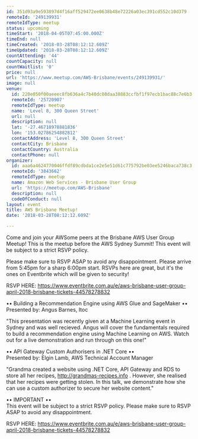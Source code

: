 ```yaml
---
id: 351d93a9e593897d4f16aff529472ee0638b48e72226a03ec391cd552c10d379
remoteId: '249139931'
remoteIdType: meetup
status: upcoming
timeStart: '2018-04-05T07:45:00.000Z'
timeEnd: null
timeCreated: '2018-03-28T08:12:12.609Z'
timeUpdated: '2018-03-28T08:12:12.609Z'
countAttending: '44'
countCapacity: null
countWaitlist: '0'
price: null
url: 'https://www.meetup.com/AWS-Brisbane/events/249139931/'
image: null
venue:
  id: 220e050f00aeeec8fb636a4c7b40dc08daa38883ccfbf1f97ecb1bac88c7e6b3
  remoteId: '25720907'
  remoteIdType: meetup
  name: 'Level 8, 300 Queen Street'
  url: null
  description: null
  lat: '-27.46718978881836'
  lon: '153.02786254882812'
  contactAddress: 'Level 8, 300 Queen Street'
  contactCity: Brisbane
  contactCountry: Australia
  contactPhone: null
organizer:
  id: aaa6a4624770046ffdf89cdbda1ce2e5e51d61c775792be03ee5246baca738c3
  remoteId: '3843662'
  remoteIdType: meetup
  name: Amazon Web Services - Brisbane User Group
  url: 'https://meetup.com/AWS-Brisbane'
  description: null
  codeOfConduct: null
layout: event
title: AWS Brisbane Meetup!
date: '2018-03-28T08:12:12.609Z'

---
```

<p>Come and join your AWSome peers at the Brisbane AWS User Group Meetup! This is the meetup before the AWS Sydney Summit! This event will be subject to a strict RSVP policy.</p> <p>Please make sure to RSVP ASAP to avoid any disappointment. Please arrive from 5:45pm for a sharp 6:00pm start. RSVPs here are great, but it's the ones on Eventbrite which will be given to security!</p> <p>RSVP HERE: <a href="https://www.eventbrite.com.au/e/aws-brisbane-user-group-april-2018-brisbane-tickets-44578278832" class="linkified">https://www.eventbrite.com.au/e/aws-brisbane-user-group-april-2018-brisbane-tickets-44578278832</a></p> <p>•• Building a Recommendation Engine using AWS Glue and SageMaker ••<br/>Presented by: Angus Barnes, Itoc</p> <p>"This presentation was recently given at a Machine Learning event in Sydney and was well recieved. Angus will cover the fundamentals required to build a recommendation engine using Machine Learning on AWS. Watch out for a live demonstration and run through on this one!"</p> <p>•• API Gateway Custom Authorisers in .NET Core ••<br/>Presented by: Elgin Lamb, AWS Technical Account Manager</p> <p>"Grandma created a website using .NET Core, API Gateway and RDS to store all her recipes, <a href="http://grandmas-recipes.info" class="linkified">http://grandmas-recipes.info</a> . However, she realised that her recipes were getting stolen. In this talk, we demonstrate how she can use a custom authorizer to secure her website content."</p> <p>•• IMPORTANT ••<br/>This event will be subject to a strict RSVP policy. Please make sure to RSVP ASAP to avoid any disappointment.</p> <p>RSVP HERE: <a href="https://www.eventbrite.com.au/e/aws-brisbane-user-group-april-2018-brisbane-tickets-44578278832" class="linkified">https://www.eventbrite.com.au/e/aws-brisbane-user-group-april-2018-brisbane-tickets-44578278832</a></p>
